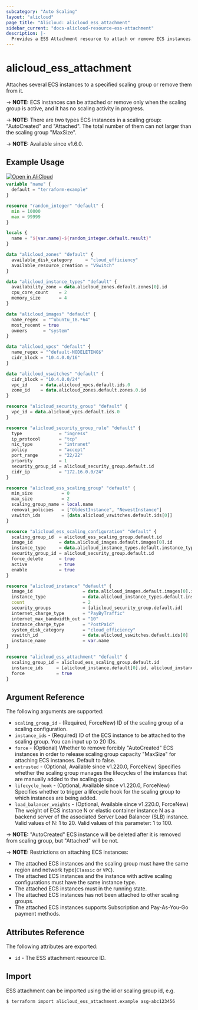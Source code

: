 ```yaml
---
subcategory: "Auto Scaling"
layout: "alicloud"
page_title: "Alicloud: alicloud_ess_attachment"
sidebar_current: "docs-alicloud-resource-ess-attachment"
description: |-
  Provides a ESS Attachment resource to attach or remove ECS instances.
---
```


# alicloud_ess_attachment

Attaches several ECS instances to a specified scaling group or remove them from it.

-> **NOTE:** ECS instances can be attached or remove only when the scaling group is active, and it has no scaling activity in progress.

-> **NOTE:** There are two types ECS instances in a scaling group: "AutoCreated" and "Attached". The total number of them can not larger than the scaling group "MaxSize".

-> **NOTE:** Available since v1.6.0.

## Example Usage

<div style="display: block;margin-bottom: 40px;"><div class="oics-button" style="float: right;position: absolute;margin-bottom: 10px;">
  <a href="https://api.aliyun.com/terraform?resource=alicloud_ess_attachment&exampleId=7414e67c-f167-e72f-66cc-a7f0a705f0ba86567364&activeTab=example&spm=docs.r.ess_attachment.0.7414e67cf1&intl_lang=EN_US" target="_blank">
    <img alt="Open in AliCloud" src="https://img.alicdn.com/imgextra/i1/O1CN01hjjqXv1uYUlY56FyX_!!6000000006049-55-tps-254-36.svg" style="max-height: 44px; max-width: 100%;">
  </a>
</div></div>

```terraform
variable "name" {
  default = "terraform-example"
}

resource "random_integer" "default" {
  min = 10000
  max = 99999
}

locals {
  name = "${var.name}-${random_integer.default.result}"
}

data "alicloud_zones" "default" {
  available_disk_category     = "cloud_efficiency"
  available_resource_creation = "VSwitch"
}

data "alicloud_instance_types" "default" {
  availability_zone = data.alicloud_zones.default.zones[0].id
  cpu_core_count    = 2
  memory_size       = 4
}

data "alicloud_images" "default" {
  name_regex  = "^ubuntu_18.*64"
  most_recent = true
  owners      = "system"
}

data "alicloud_vpcs" "default" {
  name_regex = "^default-NODELETING$"
  cidr_block = "10.4.0.0/16"
}

data "alicloud_vswitches" "default" {
  cidr_block = "10.4.0.0/24"
  vpc_id     = data.alicloud_vpcs.default.ids.0
  zone_id    = data.alicloud_zones.default.zones.0.id
}

resource "alicloud_security_group" "default" {
  vpc_id = data.alicloud_vpcs.default.ids.0
}

resource "alicloud_security_group_rule" "default" {
  type              = "ingress"
  ip_protocol       = "tcp"
  nic_type          = "intranet"
  policy            = "accept"
  port_range        = "22/22"
  priority          = 1
  security_group_id = alicloud_security_group.default.id
  cidr_ip           = "172.16.0.0/24"
}

resource "alicloud_ess_scaling_group" "default" {
  min_size           = 0
  max_size           = 2
  scaling_group_name = local.name
  removal_policies   = ["OldestInstance", "NewestInstance"]
  vswitch_ids        = [data.alicloud_vswitches.default.ids[0]]
}

resource "alicloud_ess_scaling_configuration" "default" {
  scaling_group_id  = alicloud_ess_scaling_group.default.id
  image_id          = data.alicloud_images.default.images[0].id
  instance_type     = data.alicloud_instance_types.default.instance_types[0].id
  security_group_id = alicloud_security_group.default.id
  force_delete      = true
  active            = true
  enable            = true
}

resource "alicloud_instance" "default" {
  image_id                   = data.alicloud_images.default.images[0].id
  instance_type              = data.alicloud_instance_types.default.instance_types[0].id
  count                      = 2
  security_groups            = [alicloud_security_group.default.id]
  internet_charge_type       = "PayByTraffic"
  internet_max_bandwidth_out = "10"
  instance_charge_type       = "PostPaid"
  system_disk_category       = "cloud_efficiency"
  vswitch_id                 = data.alicloud_vswitches.default.ids[0]
  instance_name              = var.name
}

resource "alicloud_ess_attachment" "default" {
  scaling_group_id = alicloud_ess_scaling_group.default.id
  instance_ids     = [alicloud_instance.default[0].id, alicloud_instance.default[1].id]
  force            = true
}
```

## Argument Reference

The following arguments are supported:

* `scaling_group_id` - (Required, ForceNew) ID of the scaling group of a scaling configuration.
* `instance_ids` - (Required) ID of the ECS instance to be attached to the scaling group. You can input up to 20 IDs.
* `force` - (Optional) Whether to remove forcibly "AutoCreated" ECS instances in order to release scaling group capacity "MaxSize" for attaching ECS instances. Default to false.
* `entrusted` - (Optional, Available since v1.220.0, ForceNew) Specifies whether the scaling group manages the lifecycles of the instances that are manually added to the scaling group.
* `lifecycle_hook` - (Optional, Available since v1.220.0, ForceNew) Specifies whether to trigger a lifecycle hook for the scaling group to which instances are being added.
* `load_balancer_weights` - (Optional, Available since v1.220.0, ForceNew) The weight of ECS instance N or elastic container instance N as a backend server of the associated Server Load Balancer (SLB) instance. Valid values of N: 1 to 20. Valid values of this parameter: 1 to 100.

-> **NOTE:** "AutoCreated" ECS instance will be deleted after it is removed from scaling group, but "Attached" will be not.

-> **NOTE:** Restrictions on attaching ECS instances:

   - The attached ECS instances and the scaling group must have the same region and network type(`Classic` or `VPC`).
   - The attached ECS instances and the instance with active scaling configurations must have the same instance type.
   - The attached ECS instances must in the running state.
   - The attached ECS instances has not been attached to other scaling groups.
   - The attached ECS instances supports Subscription and Pay-As-You-Go payment methods.

## Attributes Reference

The following attributes are exported:

* `id` - The ESS attachment resource ID.

## Import

ESS attachment can be imported using the id or scaling group id, e.g.

```shell
$ terraform import alicloud_ess_attachment.example asg-abc123456
```
